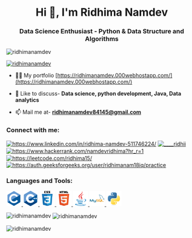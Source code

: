 <h1 align="center">Hi 👋, I'm Ridhima Namdev</h1>
<h3 align="center">Data Science Enthusiast - Python & Data Structure and Algorithms</h3>

<p align="left"> <img src="https://komarev.com/ghpvc/?username=ridhimanamdev&label=Profile%20views&color=0e75b6&style=flat" alt="ridhimanamdev" /> </p>

<p align="left"> <a href="https://github.com/ryo-ma/github-profile-trophy"><img src="https://github-profile-trophy.vercel.app/?username=ridhimanamdev" alt="ridhimanamdev" /></a> </p>

- 👨‍💻 My portfolio [https://ridhimanamdev.000webhostapp.com/](https://ridhimanamdev.000webhostapp.com/)

- 💬 Like to discuss- **Data science, python development, Java, Data analytics**

- 📫 Mail me at- **ridhimanamdev84145@gmail.com**

<h3 align="left">Connect with me:</h3>
<p align="left">
<a href="https://linkedin.com/in/https://www.linkedin.com/in/ridhima-namdev-511746224/" target="blank"><img align="center" src="https://raw.githubusercontent.com/rahuldkjain/github-profile-readme-generator/master/src/images/icons/Social/linked-in-alt.svg" alt="https://www.linkedin.com/in/ridhima-namdev-511746224/" height="30" width="40" /></a>
<a href="https://instagram.com/____ridhii" target="blank"><img align="center" src="https://raw.githubusercontent.com/rahuldkjain/github-profile-readme-generator/master/src/images/icons/Social/instagram.svg" alt="____ridhii" height="30" width="40" /></a>
<a href="https://www.hackerrank.com/https://www.hackerrank.com/namdevridhima?hr_r=1" target="blank"><img align="center" src="https://raw.githubusercontent.com/rahuldkjain/github-profile-readme-generator/master/src/images/icons/Social/hackerrank.svg" alt="https://www.hackerrank.com/namdevridhima?hr_r=1" height="30" width="40" /></a>
<a href="https://www.leetcode.com/https://leetcode.com/ridhima15/" target="blank"><img align="center" src="https://raw.githubusercontent.com/rahuldkjain/github-profile-readme-generator/master/src/images/icons/Social/leet-code.svg" alt="https://leetcode.com/ridhima15/" height="30" width="40" /></a>
<a href="https://auth.geeksforgeeks.org/user/https://auth.geeksforgeeks.org/user/ridhimanam18iq/practice" target="blank"><img align="center" src="https://raw.githubusercontent.com/rahuldkjain/github-profile-readme-generator/master/src/images/icons/Social/geeks-for-geeks.svg" alt="https://auth.geeksforgeeks.org/user/ridhimanam18iq/practice" height="30" width="40" /></a>
</p>

<h3 align="left">Languages and Tools:</h3>
<p align="left"> <a href="https://www.cprogramming.com/" target="_blank" rel="noreferrer"> <img src="https://raw.githubusercontent.com/devicons/devicon/master/icons/c/c-original.svg" alt="c" width="40" height="40"/> </a> <a href="https://www.w3schools.com/cpp/" target="_blank" rel="noreferrer"> <img src="https://raw.githubusercontent.com/devicons/devicon/master/icons/cplusplus/cplusplus-original.svg" alt="cplusplus" width="40" height="40"/> </a> <a href="https://www.w3schools.com/css/" target="_blank" rel="noreferrer"> <img src="https://raw.githubusercontent.com/devicons/devicon/master/icons/css3/css3-original-wordmark.svg" alt="css3" width="40" height="40"/> </a> <a href="https://www.w3.org/html/" target="_blank" rel="noreferrer"> <img src="https://raw.githubusercontent.com/devicons/devicon/master/icons/html5/html5-original-wordmark.svg" alt="html5" width="40" height="40"/> </a> <a href="https://www.java.com" target="_blank" rel="noreferrer"> <img src="https://raw.githubusercontent.com/devicons/devicon/master/icons/java/java-original.svg" alt="java" width="40" height="40"/> </a> <a href="https://www.mysql.com/" target="_blank" rel="noreferrer"> <img src="https://raw.githubusercontent.com/devicons/devicon/master/icons/mysql/mysql-original-wordmark.svg" alt="mysql" width="40" height="40"/> </a> <a href="https://www.python.org" target="_blank" rel="noreferrer"> <img src="https://raw.githubusercontent.com/devicons/devicon/master/icons/python/python-original.svg" alt="python" width="40" height="40"/> </a> </p>

<p><img align="left" src="https://github-readme-stats.vercel.app/api/top-langs?username=ridhimanamdev&show_icons=true&locale=en&layout=compact" alt="ridhimanamdev" /></p>

<p>&nbsp;<img align="center" src="https://github-readme-stats.vercel.app/api?username=ridhimanamdev&show_icons=true&locale=en" alt="ridhimanamdev" /></p>

<p><img align="center" src="https://github-readme-streak-stats.herokuapp.com/?user=ridhimanamdev&" alt="ridhimanamdev" /></p>

